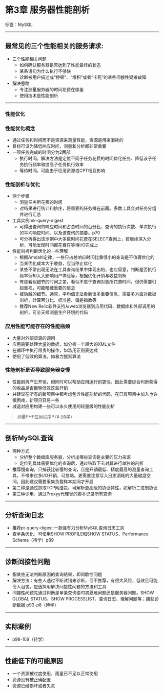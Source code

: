 # 第3章 服务器性能剖析

标签：MySQL


---

## 最常见的三个性能相关的服务请求:

- 三个性能相关问题
	- 如何确认服务器是否达到了性能最佳的状态
	- 某条语句为什么执行不够快
	- 诊断被用户描述成“停顿”、“堆积”或者“卡死”的某些间接性疑难故障
- 解决思路
	- 专注测量服务器的时间花费在哪里
	- 使用技术是性能剖析

---

### 性能优化

### 性能优化概念
- 通过任务和时间而不是资源来测量性能，资源是用来消耗的
- 目标可设为降低响应时间，测量和分析都非常重要
- 一项任务完成的时间分为2两部
	- 执行时间。解决方法是定位不同子任务花费的时间优化任务、降低该子任务执行频率和提高子任务执行效率
	- 等待时间。可能由于征用资源或CPT相互影响

### 性能剖析与优化

- 两个步骤
	- 测量任务所花费的时间
	- 对结果进行统计和排序，将重要的任务排在前面。多数工具会对任务分组并进行汇总
- 工具实例mk-query-digest
	- 可得出查询的响应时间和占总时间的百分比、查询的执行次数、单次执行的平均响应时间、以及该查询的摘要。p70
	- 可分析得出该示例中大多数时间花费在SELECT查询上，若继续深入分析，可能发现时间都花费在等待I/O完成上
- 性能剖析判断优化的一些理解
	- 根据Amdahl定律，一些只占总响应时间比重很小的查询是不值得优化的
	- 当某优化成本大于收益，应当停止优化
	- 某些不常出现无法在工具查询结果中体现出的，也应留意，判断是否执行频率低却大大影响用户体验等，根据优化开销与收益判断
	- 有些看似细节的时间之差，看似不属于查询对象所花费时间，但仍需要引起重视，可能暗藏重要的信息
	- 被隐藏的细节。通常，平均值无法看到很多重要信息，需要多方面对数据剖析，计算百分比、标准差、偏差指数等
	- 推荐New Relic软件支持从web浏览器到应用代码、数据库和外部调用的剖析，可全天候测量生产环境的代码

### 应用性能可能存在的性能瓶颈

- 大量对外部资源的调用
- 应用需要处理大量的数据，如分析一个超大的XML文件
- 在循环中执行昂贵的操作，如滥用正则表达式
- 使用了低效的算法。如暴力搜索算法

### 性能剖析是否导致服务器变慢

- 性能剖析产生开销，但同时可以帮助应用运行的更快。因此需要综合判断获得的收益是否能够低效这些开销
- 并建议在所有的新项目中都考虑包含性能剖析的代码，在已有项目中加入也许很困难，新项目容易一些
- 减退对应用构建一些可以永久使用的轻量级的性能剖析

> 测量PHP应用程序P74 (待学)

---

## 剖析MySQL查询

- 两种方式
	- 分析整个数据库服务器，分析出哪些查询是主要的压力来源
	- 定位到具体需要优化的查询后，通过钻取下去对其进行单独的剖析
- 推荐慢查询，只捕获比较慢的查询，且是开销最低、精度最高的测量查询工具，不带来过多I/O开销，可忽略。更需要注意写入日志消耗的大量磁盘空间，因此建议需要采集负载样本期间才开启
- 第二种是通过抓取TCP网络包，可解析更高级的协议特性，如解析二进制协议
- 第三种少用，通过Proxyy代理曾的脚本记录所有查询

---

## 分析查询日志

- 推荐pt-query-digest 一款强有力分析MySQL查询日志工具
- 查单条优化，可使用SHOW PROFILE和SHOW STATUS、Performance Schema（待学）p89

---

## 诊断间接性问题

- 指某些无法判断原因的查询结果，即间歇性问题
- 解决方法：有些人通过不断试错来诊断，但不推荐，有很大风险，低效且可能令人沮丧。应选择用解决间接性问题的方法和工具
- 间接性问题先通过判断是单条查询语句初夏难问题还是服务器问题。SHOW GLOBAL STATUS、SHOW PROCESSLIST、查询日志、理解问题等；捕获诊断数据 p93-p8（待学）

---

## 实际案例

- p98-109（待学）

---

## 性能低下的可能原因

- 一个资源被过度使用，雨量已不足以正常使用
- 资源没有被正确配置
- 资源已经损坏或者失灵

